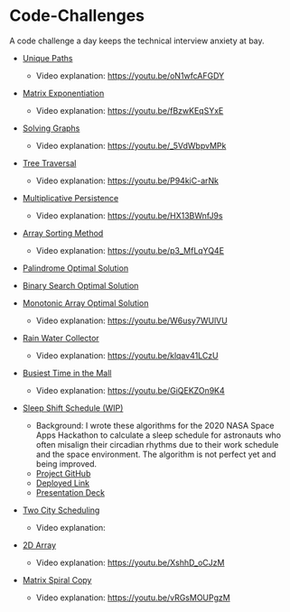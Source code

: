 # Code-Challenges
A code challenge a day keeps the technical interview anxiety at bay.

- [Unique Paths](https://repl.it/@LuWang1983/Unique-Paths)
  - Video explanation: https://youtu.be/oN1wfcAFGDY

- [Matrix Exponentiation](https://repl.it/@LuWang1983/MatrixExpo)
    - Video explanation: https://youtu.be/fBzwKEqSYxE

- [Solving Graphs](https://repl.it/@LuWang1983/Solving-Graphs#index.js)
  - Video explanation: https://youtu.be/_5VdWbpvMPk

- [Tree Traversal](https://repl.it/@LuWang1983/TreeTraversal)
  - Video explanation: https://youtu.be/P94kiC-arNk

- [Multiplicative Persistence](https://repl.it/@LuWang1983/MultiplicativePersistence#index.js)
  - Video explanation: https://youtu.be/HX13BWnfJ9s

- [Array Sorting Method](https://repl.it/@LuWang1983/PairSum)
  - Video explanation: https://youtu.be/p3_MfLqYQ4E

- [Palindrome Optimal Solution](https://repl.it/@LuWang1983/Palindrome#index.js)

- [Binary Search Optimal Solution](https://repl.it/@LuWang1983/Binary-Search#index.js)

- [Monotonic Array Optimal Solution](https://repl.it/@LuWang1983/isMonotonic#index.js)
  - Video explanation: https://youtu.be/W6usy7WUlVU

- [Rain Water Collector](https://repl.it/@LuWang1983/Rain-Water-Collector#index.js)
  - Video explanation: https://youtu.be/klqav41LCzU

- [Busiest Time in the Mall](https://repl.it/@LuWang1983/BusiestTimeInTheMall#index.js)
  - Video explanation: https://youtu.be/GiQEKZOn9K4

- [Sleep Shift Schedule (WIP)](https://repl.it/@LuWang1983/SleepShiftSchedule#index.js)
  - Background: I wrote these algorithms for the 2020 NASA Space Apps Hackathon to calculate a sleep schedule for astronauts who often misalign their circadian rhythms due to their work schedule and the space environment. The algorithm is not perfect yet and being improved.
  - [Project GitHub](https://github.com/WomenInPower)
  - [Deployed Link](https://power-sleep.herokuapp.com/)
  - [Presentation Deck](https://docs.google.com/presentation/d/1uroPhgEiH8KI_o9I2uTmljCkKpCAzzQt8RNCXPJoNEo/edit?usp=sharing)

- [Two City Scheduling](https://repl.it/@LuWang1983/TwoCityScheduling#index.js)
  - Video explanation:

- [2D Array](https://repl.it/@LuWang1983/2DArray#index.js)
  - Video explanation: https://youtu.be/XshhD_oCJzM

- [Matrix Spiral Copy](https://repl.it/@LuWang1983/MatrixSpiralCopy#index.js)
  - Video explanation: https://youtu.be/vRGsMOUPgzM

